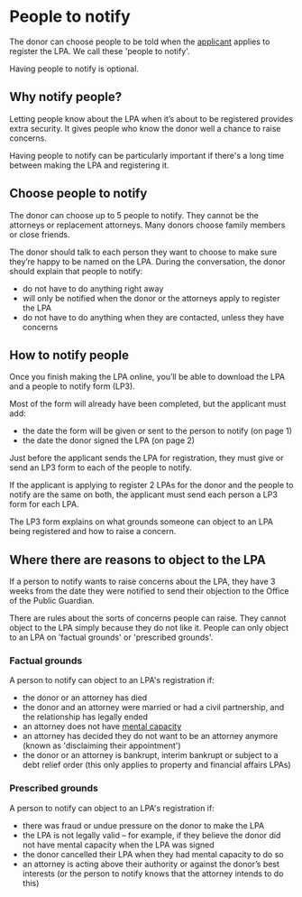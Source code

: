 # People to notify

The donor can choose people to be told when the [applicant](/help/#topic-applicant) applies to register the LPA. We call these 'people to notify'.

Having people to notify is optional.

## Why notify people?

Letting people know about the LPA when it’s about to be registered provides extra security. It gives people who know the donor well a chance to raise concerns.

Having people to notify can be particularly important if there's a long time between making the LPA and registering it.

## Choose people to notify

The donor can choose up to 5 people to notify. They cannot be the attorneys or replacement attorneys. Many donors choose family members or close friends.

The donor should talk to each person they want to choose to make sure they’re happy to be named on the LPA. During the conversation, the donor should explain that people to notify:

* do not have to do anything right away
* will only be notified when the donor or the attorneys apply to register the LPA
* do not have to do anything when they are contacted, unless they have concerns

## How to notify people

Once you finish making the LPA online, you’ll be able to download the LPA and a people to notify form (LP3).

Most of the form will already have been completed, but the applicant must add:

* the date the form will be given or sent to the person to notify (on page 1)
* the date the donor signed the LPA (on page 2)

Just before the applicant sends the LPA for registration, they must give or send an LP3 form to each of the people to notify.

If the applicant is applying to register 2 LPAs for the donor and the people to notify are the same on both, the applicant must send each person a LP3 form for each LPA.

The LP3 form explains on what grounds someone can object to an LPA being registered and how to raise a concern.

## Where there are reasons to object to the LPA

If a person to notify wants to raise concerns about the LPA, they have 3 weeks from the date they were notified to send their objection to the Office of the Public Guardian.

There are rules about the sorts of concerns people can raise. They cannot object to the LPA simply because they do not like it. People can only object to an LPA on 'factual grounds' or 'prescribed grounds'.

### Factual grounds

A person to notify can object to an LPA's registration if:

* the donor or an attorney has died
* the donor and an attorney were married or had a civil partnership, and the relationship has legally ended
* an attorney does not have [mental capacity](/help/#topic-mental-capacity)
* an attorney has decided they do not want to be an attorney anymore (known as 'disclaiming their appointment')
* the donor or an attorney is bankrupt, interim bankrupt or subject to a debt relief order (this only applies to property and financial affairs LPAs)

### Prescribed grounds

A person to notify can object to an LPA's registration if:

* there was fraud or undue pressure on the donor to make the LPA
* the LPA is not legally valid – for example, if they believe the donor did not have mental capacity when the LPA was signed
* the donor cancelled their LPA when they had mental capacity to do so
* an attorney is acting above their authority or against the donor’s best interests (or the person to notify knows that the attorney intends to do this)
